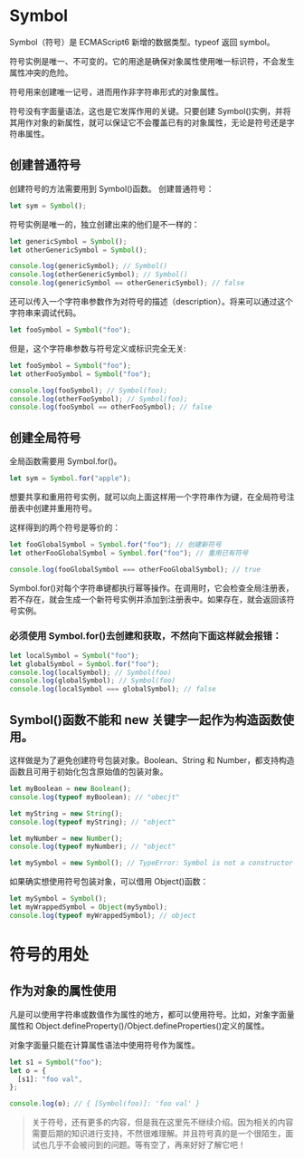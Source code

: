 # Symbol

Symbol（符号）是 ECMAScript6 新增的数据类型。typeof 返回 symbol。

符号实例是唯一、不可变的。它的用途是确保对象属性使用唯一标识符，不会发生属性冲突的危险。

符号用来创建唯一记号，进而用作非字符串形式的对象属性。

符号没有字面量语法，这也是它发挥作用的关键。只要创建 Symbol()实例，并将其用作对象的新属性，就可以保证它不会覆盖已有的对象属性，无论是符号还是字符串属性。

## 创建普通符号

创建符号的方法需要用到 Symbol()函数。
创建普通符号：

```javascript
let sym = Symbol();
```

符号实例是唯一的，独立创建出来的他们是不一样的：

```javascript
let genericSymbol = Symbol();
let otherGenericSymbol = Symbol();

console.log(genericSymbol); // Symbol()
console.log(otherGenericSymbol); // Symbol()
console.log(genericSymbol == otherGenericSymbol); // false
```

还可以传入一个字符串参数作为对符号的描述（description）。将来可以通过这个字符串来调试代码。

```javascript
let fooSymbol = Symbol("foo");
```

但是，这个字符串参数与符号定义或标识完全无关:

```javascript
let fooSymbol = Symbol("foo");
let otherFooSymbol = Symbol("foo");

console.log(fooSymbol); // Symbol(foo);
console.log(otherFooSymbol); // Symbol(foo);
console.log(fooSymbol == otherFooSymbol); // false
```

## 创建全局符号

全局函数需要用 Symbol.for()。

```javascript
let sym = Symbol.for("apple");
```

想要共享和重用符号实例，就可以向上面这样用一个字符串作为键，在全局符号注册表中创建并重用符号。

这样得到的两个符号是等价的：

```javascript
let fooGlobalSymbol = Symbol.for("foo"); // 创建新符号
let otherFooGlobalSymbol = Symbol.for("foo"); // 重用已有符号

console.log(fooGlobalSymbol === otherFooGlobalSymbol); // true
```

Symbol.for()对每个字符串键都执行幂等操作。在调用时，它会检查全局注册表，若不存在，就会生成一个新符号实例并添加到注册表中。如果存在，就会返回该符号实例。

### 必须使用 Symbol.for()去创建和获取，不然向下面这样就会报错：

```javascript
let localSymbol = Symbol("foo");
let globalSymbol = Symbol.for("foo");
console.log(localSymbol); // Symbol(foo)
console.log(globalSymbol); // Symbol(foo)
console.log(localSymbol === globalSymbol); // false
```

## Symbol()函数不能和 new 关键字一起作为构造函数使用。

这样做是为了避免创建符号包装对象。Boolean、String 和 Number，都支持构造函数且可用于初始化包含原始值的包装对象。

```javascript
let myBoolean = new Boolean();
console.log(typeof myBoolean); // "obecjt"

let myString = new String();
console.log(typeof myString); // "object"

let myNumber = new Number();
console.log(typeof myNumber); // "object"

let mySymbol = new Symbol(); // TypeError: Symbol is not a constructor
```

如果确实想使用符号包装对象，可以借用 Object()函数：

```javascript
let mySymbol = Symbol();
let myWrappedSymbol = Object(mySymbol);
console.log(typeof myWrappedSymbol); // object
```

# 符号的用处

## 作为对象的属性使用

凡是可以使用字符串或数值作为属性的地方，都可以使用符号。比如，对象字面量属性和 Object.defineProperty()/Object.defineProperties()定义的属性。

对象字面量只能在计算属性语法中使用符号作为属性。

```javascript
let s1 = Symbol("foo");
let o = {
  [s1]: "foo val",
};

console.log(o); // { [Symbol(foo)]: 'foo val' }
```

> 关于符号，还有更多的内容，但是我在这里先不继续介绍。因为相关的内容需要后期的知识进行支持，不然很难理解。并且符号真的是一个很陌生，面试也几乎不会被问到的问题。等有空了，再来好好了解它吧！
